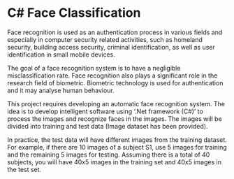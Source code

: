 # C# Face Classification

Face recognition is used as an authentication process in various fields and especially in computer security related activities, such as homeland security, building access security,
criminal identification, as well as user identification in small mobile devices. 

The goal of a face recognition system is to have a negligible misclassification rate. Face recognition also plays a significant role in the research field of biometric. 
Biometric technology is used for authentication and it may analyse human behaviour.

This project requires developing an automatic face recognition system. The idea is to develop intelligent software using ‘.Net framework (C#)’ to process the images and recognize 
faces in the images. The images will be divided into training and test data (Image dataset has been provided). 

In practice, the test data will have different images from the training dataset. For example, if there are 10 images of a subject S1, use 5 images for training and the remaining 5 
images for testing. Assuming there is a total of 40 subjects, you will have 40x5 images in the training set and 40x5 images in the test set.
